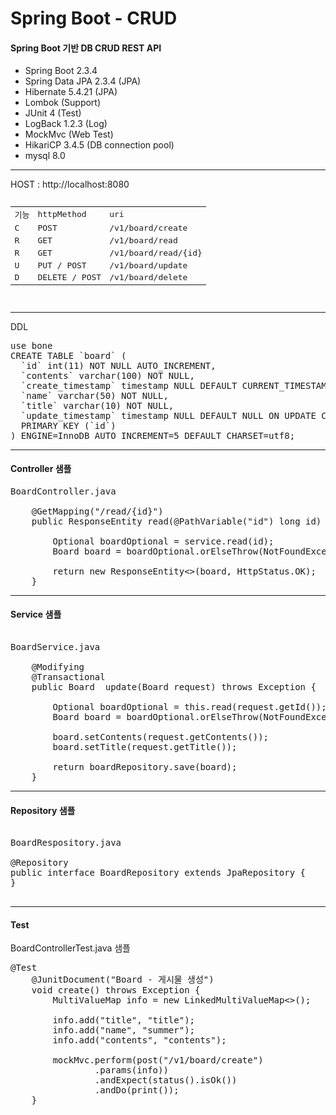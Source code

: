 # Spring Boot - CRUD

#### Spring Boot 기반 DB CRUD REST API

- Spring Boot 2.3.4
- Spring Data JPA 2.3.4 (JPA)
- Hibernate 5.4.21 (JPA)
- Lombok (Support)
- JUnit 4 (Test)
- LogBack 1.2.3 (Log)
- MockMvc (Web Test)
- HikariCP 3.4.5 (DB connection pool)
- mysql 8.0

-------
HOST : http://localhost:8080

<pre>
<table>
<tr><td>기능</td><td>httpMethod</td><td>uri</td></tr>
<tr><td>C</td><td>POST</td><td>/v1/board/create</td></tr>
<tr><td>R</td><td>GET</td><td>/v1/board/read</td></tr>
<tr><td>R</td><td>GET</td><td>/v1/board/read/{id}</td></tr>
<tr><td>U</td><td>PUT / POST</td><td>/v1/board/update</td></tr>
<tr><td>D</td><td>DELETE / POST</td><td>/v1/board/delete</td></tr>
</table>
</pre>
 

-------
DDL

<pre>
use bone
CREATE TABLE `board` (
  `id` int(11) NOT NULL AUTO_INCREMENT,
  `contents` varchar(100) NOT NULL,
  `create_timestamp` timestamp NULL DEFAULT CURRENT_TIMESTAMP,
  `name` varchar(50) NOT NULL,
  `title` varchar(10) NOT NULL,
  `update_timestamp` timestamp NULL DEFAULT NULL ON UPDATE CURRENT_TIMESTAMP,
  PRIMARY KEY (`id`)
) ENGINE=InnoDB AUTO_INCREMENT=5 DEFAULT CHARSET=utf8;
</pre>

-------

#### Controller 샘플
<pre>
BoardController.java

    @GetMapping("/read/{id}")
    public ResponseEntity<Board> read(@PathVariable("id") long id) throws Exception {

        Optional<Board> boardOptional = service.read(id);
        Board board = boardOptional.orElseThrow(NotFoundException::new);

        return new ResponseEntity<>(board, HttpStatus.OK);
    }
</pre>

-------

#### Service 샘플
<pre>

BoardService.java
    
    @Modifying
    @Transactional
    public Board  update(Board request) throws Exception {

        Optional<Board> boardOptional = this.read(request.getId());
        Board board = boardOptional.orElseThrow(NotFoundException::new);

        board.setContents(request.getContents());
        board.setTitle(request.getTitle());

        return boardRepository.save(board);
    }
</pre>

-------

#### Repository 샘플
<pre>

BoardRespository.java

@Repository
public interface BoardRepository extends JpaRepository<Board, Long> {
}

</pre>

-------

#### Test
BoardControllerTest.java 샘플

<pre>
@Test
    @JunitDocument("Board - 게시물 생성")
    void create() throws Exception {
        MultiValueMap<String, String> info = new LinkedMultiValueMap<>();

        info.add("title", "title");
        info.add("name", "summer");
        info.add("contents", "contents");

        mockMvc.perform(post("/v1/board/create")
                .params(info))
                .andExpect(status().isOk())
                .andDo(print());
    }
</pre>


